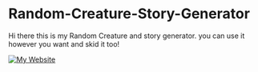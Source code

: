 # Random-Creature-Story-Generator
Hi there this is my Random Creature and story generator. you can use it however you want and skid it too!



[![My Website](https://img.shields.io/badge/DOWNLOAD-0078D6?style=for-the-badge&logo=diaspora&logoColor=white)](https://zixthenerd.github.io/ZixTheNerdWebsite/)
